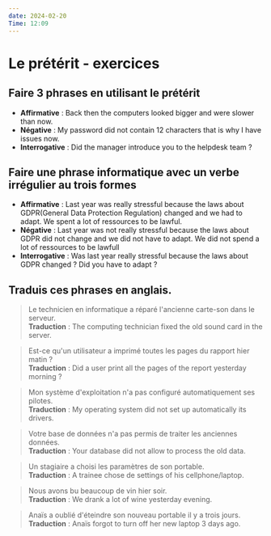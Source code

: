 ```yaml
---
date: 2024-02-20
Time: 12:09
---
```

# Le prétérit - exercices
## Faire 3 phrases en utilisant le prétérit
- **Affirmative** : Back then the computers looked bigger and were slower than now.
- **Négative** : My password did not contain 12 characters that is why I have issues now.
- **Interrogative** : Did the manager introduce you to the helpdesk team ? 

## Faire une phrase informatique avec un verbe irrégulier au trois formes
- **Affirmative** : Last year was really stressful because the laws about GDPR(General Data Protection Regulation) changed and we had to adapt. We spent a lot of ressources to be lawful.
- **Négative** : Last year was not really stressful because the laws about GDPR did not change and we did not have to adapt. We did not spend a lot of ressources to be lawfull
- **Interrogative** : Was last year really stressful because the laws about GDPR changed ? Did you have to adapt ?


## Traduis ces phrases en anglais.
>Le technicien en informatique a réparé l'ancienne carte-son dans le serveur.<br>
>**Traduction** : The computing technician fixed the old sound card in the server.

>Est-ce qu'un utilisateur a imprimé toutes les pages du rapport hier matin ?<br>
>**Traduction** : Did a user print all the pages of the report yesterday morning ?

>Mon système d'exploitation n'a pas configuré automatiquement ses pilotes.<br>
>**Traduction** : My operating system did not set up automatically its drivers.

>Votre base de données n'a pas permis de traiter les anciennes données.<br>
>**Traduction** : Your database did not allow to process the old data.

>Un stagiaire a choisi les paramètres de son portable.<br>
>**Traduction** : A trainee chose de settings of his cellphone/laptop.

>Nous avons bu beaucoup de vin hier soir.<br>
>**Traduction** : We drank a lot of wine yesterday evening.

>Anaïs a oublié d'éteindre son nouveau portable il y a trois jours.<br>
>**Traduction** : Anaïs forgot to turn off her new laptop 3 days ago. 